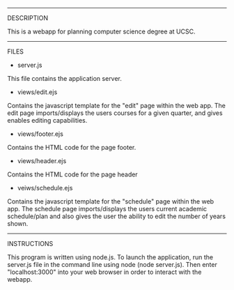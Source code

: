 _______________________________________________________________
DESCRIPTION

This is a webapp for planning computer science degree at UCSC.

_________________________________________________________________
FILES

- server.js

This file contains the application server.

- views/edit.ejs

Contains the javascript template for the "edit" page within the web app.
The edit page imports/displays the users courses for a given quarter, and 
gives enables editing capabilities.

- views/footer.ejs

Contains the HTML code for the page footer.

- views/header.ejs

Contains the HTML code for the page header

- veiws/schedule.ejs

Contains the javascript template for the "schedule" page within the web app.
The schedule page imports/displays the users current academic schedule/plan and
also gives the user the ability to edit the number of years shown.

________________________________________________________________________
INSTRUCTIONS

This program is written using node.js. To launch the application, run the
server.js file in the command line using node (node server.js). Then enter
"localhost:3000" into your web browser in order to interact with the webapp.


